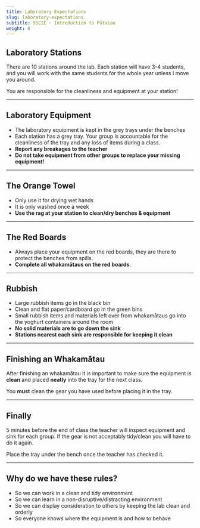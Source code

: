 ```yaml
---
title: Laboratory Expectations
slug: laboratory-expectations
subtitle: 9SCIE - Introduction to Pūtaiao
weight: 8
---
```


## Laboratory Stations

There are 10 stations around the lab. Each station will have 3-4 students, and you will work with the same students for the whole year unless I move you around.

You are responsible for the cleanliness and equipment at your station!

---

## Laboratory Equipment

- The laboratory equipment is kept in the grey trays under the benches
- Each station has a grey tray. Your group is accountable for the cleanliness of the tray and any loss of items during a class.
- __Report any breakages to the teacher__
- __Do not take equipment from other groups to replace your missing equipment!__

---

## The Orange Towel

- Only use it for drying wet hands
- It is only washed once a week
- __Use the rag at your station to clean/dry benches & equipment__

---

## The Red Boards

- Always place your equipment on the red boards, they are there to protect the benches from spills.
- __Complete all whakamātaus on the red boards__.

---

## Rubbish

- Large rubbish items go in the black bin
- Clean and flat paper/cardboard go in the green bins
- Small rubbish items and materials left over from whakamātaus go into the yoghurt containers around the room
- __No solid materials are to go down the sink__
- __Stations nearest each sink are responsible for keeping it clean__

---

## Finishing an Whakamātau

After finishing an whakamātau it is important to make sure the equipment is __clean__ and placed __neatly__ into the tray for the next class.

You __must__ clean the gear you have used before placing it in the tray.

---

## Finally

5 minutes before the end of class the teacher will inspect equipment and sink for each group. If the gear is not acceptably tidy/clean you will have to do it again.

Place the tray under the bench once the teacher has checked it.

---

## Why do we have these rules?

- So we can work in a clean and tidy environment
- So we can learn in a non-disruptive/distracting environment
- So we can display consideration to others by keeping the lab clean and orderly
- So everyone knows where the equipment is and how to behave